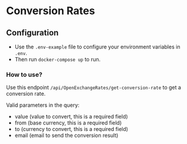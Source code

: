 # Conversion Rates

## Configuration
- Use the `.env-example` file to configure your environment variables in `.env`.
- Then run `docker-compose up` to run.
### How to use?

Use this endpoint ```/api/OpenExchangeRates/get-conversion-rate``` to get a conversion rate.

Valid parameters in the query:
- value (value to convert, this is a required field)
- from (base currency, this is a required field)
- to (currency to convert, this is a required field)
- email (email to send the conversion result)
